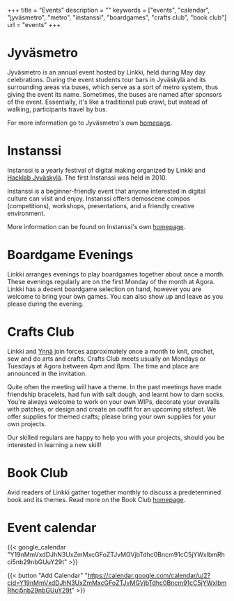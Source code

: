 +++
title = "Events"
description = ""
keywords = ["events", "calendar", "jyväsmetro", "metro", "instanssi", "boardgames", "crafts club", "book club"]
url = "events"
+++

# Jyväsmetro

Jyväsmetro is an annual event hosted by Linkki, held during May day celebrations. During the event students tour bars in Jyväskylä and its surrounding areas via buses, which serve as a sort of metro system, thus giving the event its name. Sometimes, the buses are named after sponsors of the event. Essentially, it's like a traditional pub crawl, but instead of walking, participants travel by bus.

For more information go to Jyväsmetro's own [homepage](https://jyvasmetro.fi/en).

# Instanssi

Instanssi is a yearly festival of digital making organized by Linkki and [Hacklab Jyväskylä](https://jyväskylä.hacklab.fi/en). The first Instanssi was held in 2010.

Instanssi is a beginner-friendly event that anyone interested in digital culture can visit and enjoy. Instanssi offers demoscene compos (competitions), workshops, presentations, and a friendly creative environment.

More information can be found on Instanssi's own [homepage](https://instanssi.org/).

# Boardgame Evenings

Linkki arranges evenings to play boardgames together about once a month. These evenings regularly are on the first Monday of the month at Agora. Linkki has a decent boardgame selection on hand, however you are welcome to bring your own games. You can also show up and leave as you please during the evening.

# Crafts Club

Linkki and [Ynnä](https://ynna.fi/) join forces approximately once a month to knit, crochet, sew and do arts and crafts. Crafts Club meets usually on Mondays or Tuesdays at Agora between 4pm and 8pm. The time and place are announced in the invitation.

Quite often the meeting will have a theme. In the past meetings have made friendship bracelets, had fun with salt dough, and learnt how to darn socks. You're always welcome to work on your own WIPs, decorate your overalls with patches, or design and create an outfit for an upcoming sitsfest. We offer supplies for themed crafts; please bring your own supplies for your own projects. 

Our skilled regulars are happy to help you with your projects, should you be interested in learning a new skill!

# Book Club

Avid readers of Linkki gather together monthly to discuss a predetermined book and its themes. Read more on the Book Club [homepage](/en/book-club).

# Event calendar
{{< google_calendar "Y19nMmVxdDJhN3UxZmMxcGFoZTJvMGVjbTdhc0Bncm91cC5jYWxlbmRhci5nb29nbGUuY29t" >}}

{{< button "Add Calendar" "https://calendar.google.com/calendar/u/2?cid=Y19nMmVxdDJhN3UxZmMxcGFoZTJvMGVjbTdhc0Bncm91cC5jYWxlbmRhci5nb29nbGUuY29t" >}}